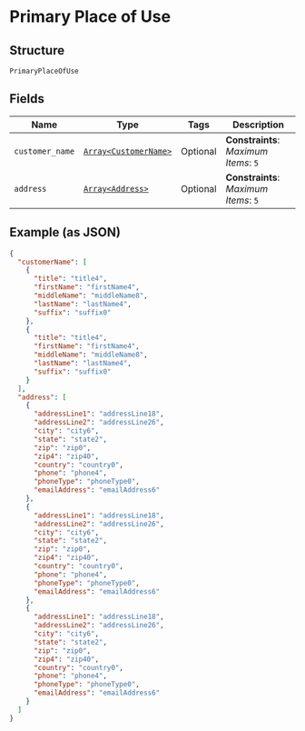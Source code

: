 
# Primary Place of Use

## Structure

`PrimaryPlaceOfUse`

## Fields

| Name | Type | Tags | Description |
|  --- | --- | --- | --- |
| `customer_name` | [`Array<CustomerName>`](../../doc/models/customer-name.md) | Optional | **Constraints**: *Maximum Items*: `5` |
| `address` | [`Array<Address>`](../../doc/models/address.md) | Optional | **Constraints**: *Maximum Items*: `5` |

## Example (as JSON)

```json
{
  "customerName": [
    {
      "title": "title4",
      "firstName": "firstName4",
      "middleName": "middleName8",
      "lastName": "lastName4",
      "suffix": "suffix0"
    },
    {
      "title": "title4",
      "firstName": "firstName4",
      "middleName": "middleName8",
      "lastName": "lastName4",
      "suffix": "suffix0"
    }
  ],
  "address": [
    {
      "addressLine1": "addressLine18",
      "addressLine2": "addressLine26",
      "city": "city6",
      "state": "state2",
      "zip": "zip0",
      "zip4": "zip40",
      "country": "country0",
      "phone": "phone4",
      "phoneType": "phoneType0",
      "emailAddress": "emailAddress6"
    },
    {
      "addressLine1": "addressLine18",
      "addressLine2": "addressLine26",
      "city": "city6",
      "state": "state2",
      "zip": "zip0",
      "zip4": "zip40",
      "country": "country0",
      "phone": "phone4",
      "phoneType": "phoneType0",
      "emailAddress": "emailAddress6"
    },
    {
      "addressLine1": "addressLine18",
      "addressLine2": "addressLine26",
      "city": "city6",
      "state": "state2",
      "zip": "zip0",
      "zip4": "zip40",
      "country": "country0",
      "phone": "phone4",
      "phoneType": "phoneType0",
      "emailAddress": "emailAddress6"
    }
  ]
}
```

